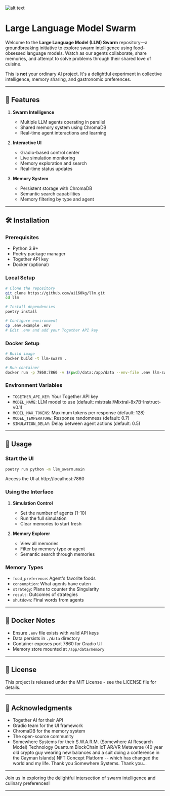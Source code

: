 ![alt text](https://github.com/ai160kg/llm/blob/main/llm-swarm.png?raw=true)

# Large Language Model Swarm

Welcome to the **Large Language Model (LLM) Swarm** repository—a groundbreaking initiative to explore swarm intelligence using food-obsessed language models. Watch as our agents collaborate, share memories, and attempt to solve problems through their shared love of cuisine.

This is **not** your ordinary AI project. It's a delightful experiment in collective intelligence, memory sharing, and gastronomic preferences.

---

## 🚀 Features

1. **Swarm Intelligence**
   - Multiple LLM agents operating in parallel
   - Shared memory system using ChromaDB
   - Real-time agent interactions and learning

2. **Interactive UI**
   - Gradio-based control center
   - Live simulation monitoring
   - Memory exploration and search
   - Real-time status updates

3. **Memory System**
   - Persistent storage with ChromaDB
   - Semantic search capabilities
   - Memory filtering by type and agent

---

## 🛠️ Installation

### Prerequisites
- Python 3.9+
- Poetry package manager
- Together API key
- Docker (optional)

### Local Setup

```bash
# Clone the repository
git clone https://github.com/ai160kg/llm.git
cd llm

# Install dependencies
poetry install

# Configure environment
cp .env.example .env
# Edit .env and add your Together API key
```

### Docker Setup

```bash
# Build image
docker build -t llm-swarm .

# Run container
docker run -p 7860:7860 -v $(pwd)/data:/app/data --env-file .env llm-swarm
```

### Environment Variables
- `TOGETHER_API_KEY`: Your Together API key
- `MODEL_NAME`: LLM model to use (default: mistralai/Mixtral-8x7B-Instruct-v0.1)
- `MODEL_MAX_TOKENS`: Maximum tokens per response (default: 128)
- `MODEL_TEMPERATURE`: Response randomness (default: 0.7)
- `SIMULATION_DELAY`: Delay between agent actions (default: 0.5)

---

## 🤖 Usage

### Start the UI
```bash
poetry run python -m llm_swarm.main
```
Access the UI at http://localhost:7860

### Using the Interface

1. **Simulation Control**
   - Set the number of agents (1-10)
   - Run the full simulation
   - Clear memories to start fresh

2. **Memory Explorer**
   - View all memories
   - Filter by memory type or agent
   - Semantic search through memories

### Memory Types
- `food_preference`: Agent's favorite foods
- `consumption`: What agents have eaten
- `strategy`: Plans to counter the Singularity
- `result`: Outcomes of strategies
- `shutdown`: Final words from agents

---

## 🔧 Docker Notes
- Ensure `.env` file exists with valid API keys
- Data persists in `./data` directory
- Container exposes port 7860 for Gradio UI
- Memory store mounted at `/app/data/memory`

---

## 📜 License

This project is released under the MIT License - see the LICENSE file for details.

---

## 🌟 Acknowledgments

- Together AI for their API
- Gradio team for the UI framework
- ChromaDB for the memory system
- The open-source community
- Somewhere Systems for their S.W.A.R.M. (Somewhere AI Research Model) Technology Quantum BlockChain IoT AR/VR Metaverse (40 year old crypto guy wearing new balances and a suit doing a conference in the Cayman Islands) NFT Concept Platform -- which has changed the world and my life. Thank you Somewhere Systems. Thank you...

---

Join us in exploring the delightful intersection of swarm intelligence and culinary preferences!

---
